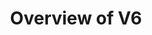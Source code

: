 ---
title: Overview of V6
position: 1.01
type: 
description: Version 6 API and the Technopedia Query Language
content_markdown: |-

  ###### The Techopedia version 6 API provides enhanced, cloud-based access to asset data in Technopedia. 
  Technopedia uses the API with the graph-based query language to provide a cloud-first, high-performance resource for customers. <br>
  #### What’s new in Technopedia V6 API
  - Graph store organization model, which enables Technopedia to include assets from any industry.
  - TQL (Technopedia Query Language) endpoint that is used for graph-based querying of the Technopedia database.
  - Technopedia-id endpoint that you use to look any Technopedia product by ID.
 
  ![API Image](/images/logo.png){:class="img-responsive"} <br>
  
left_code_blocks:
  - code_block: |-
      $.get("http://api.myapp.com/books/3", {
        token: "YOUR_APP_KEY",
      }, function(data) {
        alert(data);
      });
    title: jQuery
    language: javascript
right_code_blocks:
  - code_block: |2-
      {
        "id": 3,
        "title": "The Book Thief",
        "score": 4.3,
        "dateAdded": "5/1/2015"
      }
    title: Response
    language: json
  - code_block: |2-
      {
        "error": true,
        "message": "Book doesn't exist"
      }
    title: Error
    language: json
---